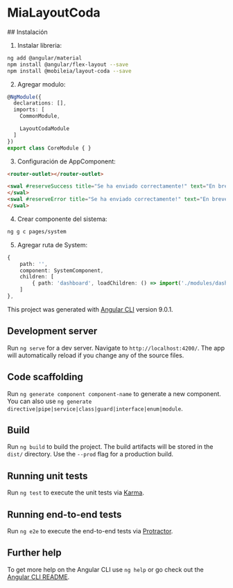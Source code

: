 # MiaLayoutCoda

## Instalación
1. Instalar libreria:
```bash
ng add @angular/material
npm install @angular/flex-layout --save
npm install @mobileia/layout-coda --save
```
2. Agregar modulo:
```ts
@NgModule({
  declarations: [],
  imports: [
    CommonModule,

    LayoutCodaModule
  ]
})
export class CoreModule { }
```
3. Configuración de AppComponent:
```html
<router-outlet></router-outlet>

<swal #reserveSuccess title="Se ha enviado correctamente!" text="En breve nos pondremos en contacto, muchas gracias!" type="success">
</swal>
<swal #reserveError title="Se ha enviado correctamente!" text="En breve nos pondremos en contacto, muchas gracias!" type="error">
</swal>
```
4. Crear componente del sistema:
```bash
ng g c pages/system
```
5. Agregar ruta de System:
```ts
{
    path: '',
    component: SystemComponent,
    children: [
        { path: 'dashboard', loadChildren: () => import('./modules/dashboard/dashboard.module').then(m => m.DashboardModule) }
    ]
},
```

This project was generated with [Angular CLI](https://github.com/angular/angular-cli) version 9.0.1.

## Development server

Run `ng serve` for a dev server. Navigate to `http://localhost:4200/`. The app will automatically reload if you change any of the source files.

## Code scaffolding

Run `ng generate component component-name` to generate a new component. You can also use `ng generate directive|pipe|service|class|guard|interface|enum|module`.

## Build

Run `ng build` to build the project. The build artifacts will be stored in the `dist/` directory. Use the `--prod` flag for a production build.

## Running unit tests

Run `ng test` to execute the unit tests via [Karma](https://karma-runner.github.io).

## Running end-to-end tests

Run `ng e2e` to execute the end-to-end tests via [Protractor](http://www.protractortest.org/).

## Further help

To get more help on the Angular CLI use `ng help` or go check out the [Angular CLI README](https://github.com/angular/angular-cli/blob/master/README.md).
